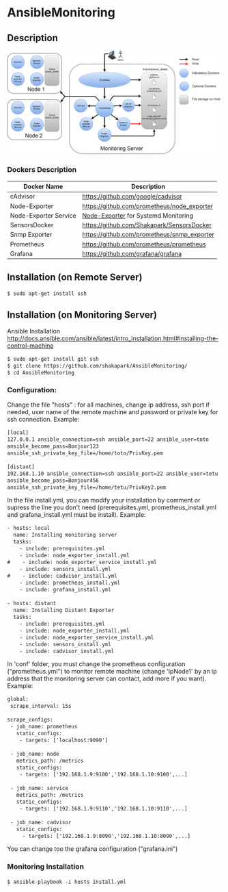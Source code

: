 # AnsibleMonitoring
## Description
![Schéma Monitoring](/Sch%C3%A9ma%20Monitoring.png?raw=true "Schéma Monitoring")

### Dockers Description

|  Docker Name  | Description   |
| ------------- | ------------- |
| cAdvisor  | https://github.com/google/cadvisor  |
| Node-Exporter |  https://github.com/prometheus/node_exporter  |
| Node-Exporter Service | [Node-Exporter](https://github.com/prometheus/node_exporter) for Systemd Monitoring |
| SensorsDocker | https://github.com/Shakapark/SensorsDocker |
| Snmp Exporter | https://github.com/prometheus/snmp_exporter |
| Prometheus | https://github.com/prometheus/prometheus |
| Grafana | https://github.com/grafana/grafana |

## Installation (on Remote Server)
~~~ shell
$ sudo apt-get install ssh
~~~
## Installation (on Monitoring Server)
Ansible Installation
http://docs.ansible.com/ansible/latest/intro_installation.html#installing-the-control-machine

~~~ shell
$ sudo apt-get install git ssh
$ git clone https://github.com/shakapark/AnsibleMonitoring/
$ cd AnsibleMonitoring
~~~

### Configuration:

Change the file "hosts" : for all machines, change ip address, ssh port if needed, user name of the remote machine and password or private key for ssh connection.
Example:
~~~ shell
[local]
127.0.0.1 ansible_connection=ssh ansible_port=22 ansible_user=toto ansible_become_pass=Bonjour123 ansible_ssh_private_key_file=/home/toto/PrivKey.pem

[distant]
192.168.1.10 ansible_connection=ssh ansible_port=22 ansible_user=tetu ansible_become_pass=Bonjour456 ansible_ssh_private_key_file=/home/tetu/PrivKey2.pem
~~~
In the file install.yml, you can modify your installation by comment or supress the line you don't need (prerequisites.yml, prometheus_install.yml and grafana_install.yml must be install).
Example:
~~~ shell
- hosts: local 
  name: Installing monitoring server 
  tasks: 
    - include: prerequisites.yml 
    - include: node_exporter_install.yml 
#    - include: node_exporter_service_install.yml 
    - include: sensors_install.yml 
#    - include: cadvisor_install.yml 
    - include: prometheus_install.yml 
    - include: grafana_install.yml 

- hosts: distant 
  name: Installing Distant Exporter 
  tasks: 
    - include: prerequisites.yml 
    - include: node_exporter_install.yml 
    - include: node_exporter_service_install.yml 
    - include: sensors_install.yml 
    - include: cadvisor_install.yml 

~~~
In 'conf' folder, you must change the prometheus configuration ("prometheus.yml") to monitor remote machine (change 'IpNode1' by an ip address that the monitoring server can contact, add more if you want).
Example:
~~~ shell
global:
 scrape_interval: 15s

scrape_configs:
 - job_name: prometheus
   static_configs:
    - targets: ['localhost:9090']

 - job_name: node
   metrics_path: /metrics
   static_configs:
    - targets: ['192.168.1.9:9100','192.168.1.10:9100',...]
 
 - job_name: service
   metrics_path: /metrics
   static_configs:
    - targets: ['192.168.1.9:9110','192.168.1.10:9110',...]

 - job_name: cadvisor
   static_configs:
     - targets: ['192.168.1.9:8090','192.168.1.10:8090',...]
~~~

You can change too the grafana configuration ("grafana.ini")

### Monitoring Installation
~~~ shell
$ ansible-playbook -i hosts install.yml
~~~
